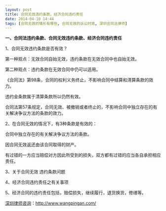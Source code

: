 ```yaml
---
layout: post
title: 合同无效违约条款，经济合同违约责任
date: 2014-04-10 14:44
tags: [合同无效的情形有哪些, 合同无效的诉讼时效, 深圳合同法律师]
---
```

<strong>一、合同法违约条款、合同无效违约条款、经济合同违约责任</strong>

1、合同无效违约条款是否有效？

第一种观点：无效合同自始无效，违约条款在无效合同中也自始无效。

第二种观点：违约条款在无效合同中仍可以适用。

《合同法》第98条，合同的权利义务终止，不影响合同中结算和清算条款的效力。

违约金条款属于清算条款所以仍然有效。

合同法第57条规定，合同无效、被撤销或者终止的，不影响合同中独立存在的有关解决争议方法的条款的效力。

2、在合同无效的情况下，有3种条款是有效的：

合同中独立存在的有关解决争议方法的条款。

因合同无效返还由该合同取得的财产。

有过错的一方应当赔偿对方因此所受到的损失，双方都有过错的应当各自承担相应责任。

3、关于合同无效 违约条款问题

4、经济合同违约责任之有关事项

5、经济合同的违约责任包括，赔偿损失，继续履行，退货换货，修缮等。

<a href="http://www.wangpingan.com/">深圳律师咨询</a>：<a href="http://www.wangpingan.com/">http://www.wangpingan.com/</a>

